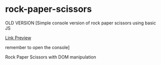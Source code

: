 # rock-paper-scissors

OLD VERSION [Simple console version of rock paper scissors using basic JS

[Link Preview](https://lorenzogiambellini.github.io/rock-paper-scissors/)

remember to open the console]

Rock Paper Scissors with DOM manipulation
